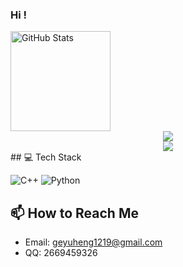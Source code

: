 ### Hi !
<div align="left">
<!--     <h1>👋 Hi, I'm [Your Name]</h1> -->
<!--     <p>I'm passionate about C++ and Python programming!</p> -->
    <a href="https://github.com/gyhdc">
        <img src="https://github-readme-stats.vercel.app/api?username=gyhdc&show_icons=true&theme=radical" alt="GitHub Stats" height="160"/>
    </a>
    
<!--     <a href="https://github.com/gyhdc">
        <img src="https://github-readme-stats.vercel.app/api/top-langs/?username=gyhdc&layout=compact&theme=radical" alt="Top Languages" height="160"/>
    </a> -->
</div>
<div align="center"> <img src="https://github-readme-stats.vercel.app/api/top-langs/?username=gyhdc&hide_title=true&hide_border=true&layout=compact&langs_count=6&text_color=000&icon_color=fff&bg_color=0,52fa5a,4dfcff,c64dff&theme=graywhite" />
</div>
<div align="center"> <img src="https://visitor-badge.glitch.me/badge?page_id=gyhdc" /> </div>
## 💻 Tech Stack

![C++](https://img.shields.io/badge/-C++-00599C?style=flat-square&logo=cplusplus)
![Python](https://img.shields.io/badge/-Python-3776AB?style=flat-square&logo=python)

## 📫 How to Reach Me

- Email: [geyuheng1219@gmail.com](mailto:geyuheng1219@gmail.com)
- QQ: 2669459326


<!--
**gyhdc/gyhdc** is a ✨ _special_ ✨ repository because its `README.md` (this file) appears on your GitHub profile.

Here are some ideas to get you started:

- 🔭 I’m currently working on ...
- 🌱 I’m currently learning ...
- 👯 I’m looking to collaborate on ...
- 🤔 I’m looking for help with ...
- 💬 Ask me about ...
- 📫 How to reach me: ...
- 😄 Pronouns: ...
- ⚡ Fun fact: ...
-->
